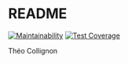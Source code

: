﻿# README

[![Maintainability](https://api.codeclimate.com/v1/badges/e517f56eb464f896c2f8/maintainability)](https://codeclimate.com/github/TheoCollignon/Backend/maintainability)
[![Test Coverage](https://api.codeclimate.com/v1/badges/e517f56eb464f896c2f8/test_coverage)](https://codeclimate.com/github/TheoCollignon/Backend/test_coverage)

Théo Collignon